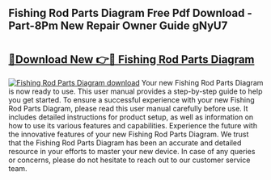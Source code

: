 ## Fishing Rod Parts Diagram Free Pdf Download - Part-8Pm New Repair Owner Guide gNyU7

# <h2><a href="http://dftr5a.blite.top/?on=Fishing+Rod+Parts+Diagram">🔗Download New 👉🔴 Fishing Rod Parts Diagram</a></h2>

[![Fishing Rod Parts Diagram download](https://i.imgur.com/lujVjoI.png)](http://dftr5a.blite.top/?on=Fishing+Rod+Parts+Diagram)
Your new Fishing Rod Parts Diagram is now ready to use. This user manual provides a step-by-step guide to help you get started. To ensure a successful experience with your new Fishing Rod Parts Diagram, please read this user manual carefully before use. It includes detailed instructions for product setup, as well as information on how to use its various features and capabilities. Experience the future with the innovative features of your new Fishing Rod Parts Diagram. We trust that the Fishing Rod Parts Diagram has been an accurate and detailed resource in your efforts to master your new device. In case of any queries or concerns, please do not hesitate to reach out to our customer service team.
